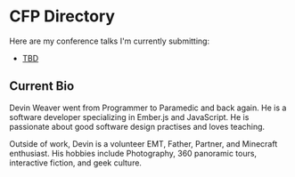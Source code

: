 # CFP Directory

Here are my conference talks I'm currently submitting:

- [TBD](#TBD)

## Current Bio

Devin Weaver went from Programmer to Paramedic and back again. He is a software developer specializing in Ember.js and JavaScript. He is passionate about good software design practises and loves teaching.

Outside of work, Devin is a volunteer EMT, Father, Partner, and Minecraft enthusiast. His hobbies include Photography, 360 panoramic tours, interactive fiction, and geek culture.
